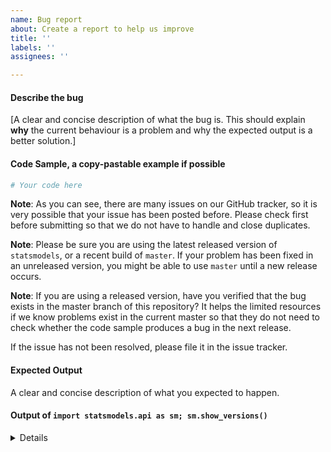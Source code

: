 ```yaml
---
name: Bug report
about: Create a report to help us improve
title: ''
labels: ''
assignees: ''

---
```


#### Describe the bug

[A clear and concise description of what the bug is. This should explain **why** the current behaviour is a problem and why the expected output is a better solution.]

#### Code Sample, a copy-pastable example if possible

```python
# Your code here

```
**Note**: As you can see, there are many issues on our GitHub tracker, so it is very possible that your issue has been posted before. Please check first before submitting so that we do not have to handle and close duplicates.

**Note**: Please be sure you are using the latest released version of `statsmodels`, or a recent build of `master`. If your problem has been fixed in an unreleased version, you might be able to use `master` until a new release occurs. 

**Note**: If you are using a released version, have you verified that the bug exists in the master branch of this repository? It helps the limited resources if we know problems exist in the current master so that they do not need to check whether the code sample produces a bug in the next release.


If the issue has not been resolved, please file it in the issue tracker.

#### Expected Output

A clear and concise description of what you expected to happen.

#### Output of ``import statsmodels.api as sm; sm.show_versions()``

<details>

[paste the output of ``sm.show_versions()`` here below this line]

</details>
